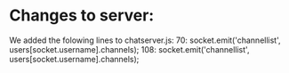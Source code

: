 # Changes to server:
We added the folowing lines to chatserver.js:
70: socket.emit('channellist', users[socket.username].channels);
108: socket.emit('channellist', users[socket.username].channels);
